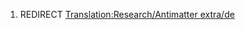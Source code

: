1.  REDIRECT [Translation:Research/Antimatter
    extra/de](Translation:Research/Antimatter_extra/de "wikilink")